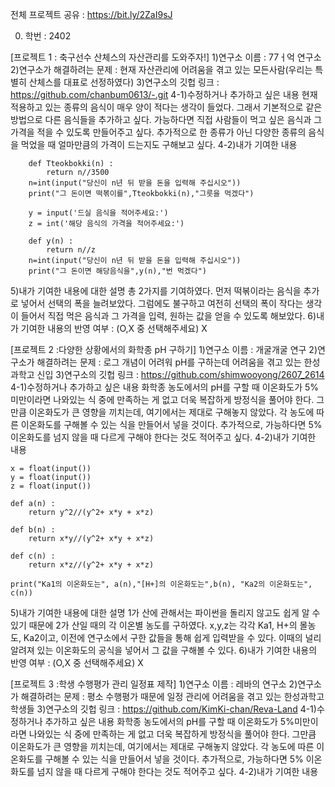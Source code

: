 전체 프로젝트 공유 : https://bit.ly/2ZaI9sJ

0. 학번 : 2402

[프로젝트 1 : 축구선수 산체스의 자산관리를 도와주자!]
1)연구소 이름 : 77ㅓ억 연구소
2)연구소가 해결하려는 문제 : 현재 자산관리에 어려움을 겪고 있는 모든사람(우리는 특별히 산체스를 대표로 선정하였다)
3)연구소의 깃헙 링크 : https://github.com/chanbum0613/-.git
4-1)수정하거나 추가하고 싶은 내용
현재 적용하고 있는 종류의 음식이 매우 양이 적다는 생각이 들었다. 그래서 기본적으로 같은 방법으로 다른 음식들을 추가하고 싶다. 
가능하다면 직접 사람들이 먹고 싶은 음식과 그 가격을 적을 수 있도록 만들어주고 싶다. 추가적으로 한 종류가 아닌 다양한 종류의 음식을 먹었을 때 얼마만큼의 가격이 드는지도 구해보고 싶다.
4-2)내가 기여한 내용
```
    def Tteokbokki(n) :
        return n//3500
    n=int(input("당신이 n년 뒤 받을 돈을 입력해 주십시오"))
    print("그 돈이면 떡볶이를",Tteokbokki(n),"그릇을 먹겠다")

    y = input('드실 음식을 적어주세요:')
    z = int('해당 음식의 가격을 적어주세요:')

    def y(n) :
        return n//z
    n=int(input("당신이 n년 뒤 받을 돈을 입력해 주십시오"))
    print("그 돈이면 해당음식을",y(n),"번 먹겠다")
```
5)내가 기여한 내용에 대한 설명
총 2가지를 기여하였다. 먼저 떡볶이라는 음식을 추가로 넣어서 선택의 폭을 늘려보았다. 그럼에도 불구하고 여전히 선택의 폭이 작다는 생각이 들어서 직접 먹은 음식과 그 가격을 입력, 원하는 값을 얻을 수 있도록 해보았다.
6)내가 기여한 내용의 반영 여부 : (O,X 중 선택해주세요)
X

[프로젝트 2 :다양한 상황에서의 화학종 pH 구하기]
1)연구소 이름 : 개굴개굴 연구
2)연구소가 해결하려는 문제 : 로그 개념이 어려워 pH를 구하는데 어려움을 겪고 있는 한성과학고 신입
3)연구소의 깃헙 링크 : https://github.com/shimwooyong/2607_2614
4-1)수정하거나 추가하고 싶은 내용
화학종 농도에서의 pH를 구할 때 이온화도가 5%미만이라면 나와있는 식 중에 만족하는 게 없고 더욱 복잡하게 방정식을 풀어야 한다. 그만큼 이온화도가 큰 영향을 끼치는데, 여기에서는 제대로 구해놓지 않았다. 각 농도에 따른 이온화도를 구해볼 수 있는 식을 만들어서 넣을 것이다. 추가적으로, 가능하다면 5% 이온화도를 넘지 않을 때 다르게 구해야 한다는 것도 적어주고 싶다.
4-2)내가 기여한 내용
```import math
x = float(input())
y = float(input())
z = float(input())

def a(n) :
    return y^2//(y^2+ x*y + x*z)

def b(n) :
    return x*y//(y^2+ x*y + x*z)

def c(n) :
    return x*z//(y^2+ x*y + x*z)

print("Ka1의 이온화도는", a(n),"[H+]의 이온화도는",b(n), "Ka2의 이온화도는", c(n))
```
5)내가 기여한 내용에 대한 설명
1가 산에 관해서는 파이썬을 돌리지 않고도 쉽게 알 수 있기 때문에 2가 산일 때의 각 이온별 농도를 구하였다. x,y,z는 각각 Ka1, H+의 몰농도, Ka2이고, 이전에 연구소에서 구한 값들을 통해 쉽게 입력받을 수 있다. 이때의 널리 알려져 있는 이온화도의 공식을 넣어서 그 값을 구해볼 수 있다. 
6)내가 기여한 내용의 반영 여부 : (O,X 중 선택해주세요)
X

[프로젝트 3 :학생 수행평가 관리 일정표 제작]
1)연구소 이름 : 레바의 연구소
2)연구소가 해결하려는 문제 : 평소 수행평가 때문에 일정 관리에 어려움을 겪고 있는 한성과학고 학생들
3)연구소의 깃헙 링크 : https://github.com/KimKi-chan/Reva-Land
4-1)수정하거나 추가하고 싶은 내용
화학종 농도에서의 pH를 구할 때 이온화도가 5%미만이라면 나와있는 식 중에 만족하는 게 없고 더욱 복잡하게 방정식을 풀어야 한다. 그만큼 이온화도가 큰 영향을 끼치는데, 여기에서는 제대로 구해놓지 않았다. 각 농도에 따른 이온화도를 구해볼 수 있는 식을 만들어서 넣을 것이다. 추가적으로, 가능하다면 5% 이온화도를 넘지 않을 때 다르게 구해야 한다는 것도 적어주고 싶다.
4-2)내가 기여한 내용
